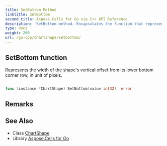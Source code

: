 ```yaml
---
title: SetBottom Method 
linktitle: SetBottom
second_title: Aspose.Cells for Go via C++ API Reference
description: 'SetBottom method. Encapsulates the function that represents setbottom in Go.'
type: docs
weight: 200
url: /go-cpp/chartshape/setbottom/
---
```


## SetBottom function

Represents the width of the shape's vertical offset from its lower bottom corner row, in unit of pixels.

```go

func (instance *ChartShape) SetBottom(value int32)  error

```

## Remarks


## See Also

* Class [ChartShape](../)
* Library [Aspose.Cells for Go](../../)
